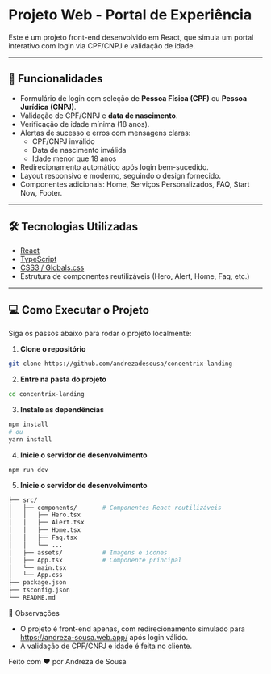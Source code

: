 # Projeto Web - Portal de Experiência

Este é um projeto front-end desenvolvido em React, que simula um portal interativo com login via CPF/CNPJ e validação de idade. 

---

## 🚀 Funcionalidades

- Formulário de login com seleção de **Pessoa Física (CPF)** ou **Pessoa Jurídica (CNPJ)**.  
- Validação de CPF/CNPJ e **data de nascimento**.  
- Verificação de idade mínima (18 anos).  
- Alertas de sucesso e erros com mensagens claras:  
  - CPF/CNPJ inválido  
  - Data de nascimento inválida  
  - Idade menor que 18 anos  
- Redirecionamento automático após login bem-sucedido.  
- Layout responsivo e moderno, seguindo o design fornecido.  
- Componentes adicionais: Home, Serviços Personalizados, FAQ, Start Now, Footer.  

---

## 🛠 Tecnologias Utilizadas

- [React](https://reactjs.org/)  
- [TypeScript](https://www.typescriptlang.org/)  
- [CSS3 / Globals.css](./src/globals.css)  
- Estrutura de componentes reutilizáveis (Hero, Alert, Home, Faq, etc.)

---

## 💻 Como Executar o Projeto

Siga os passos abaixo para rodar o projeto localmente:

1. **Clone o repositório**  
```bash
git clone https://github.com/andrezadesousa/concentrix-landing
```
2. **Entre na pasta do projeto**
```bash
cd concentrix-landing
```
3. **Instale as dependências**
```bash
npm install
# ou
yarn install
```
4. **Inicie o servidor de desenvolvimento**
```bash
npm run dev
```
5. **Inicie o servidor de desenvolvimento**
```bash
├── src/
│   ├── components/       # Componentes React reutilizáveis
│   │   ├── Hero.tsx
│   │   ├── Alert.tsx
│   │   ├── Home.tsx
│   │   ├── Faq.tsx
│   │   └── ...
│   ├── assets/           # Imagens e ícones
│   ├── App.tsx           # Componente principal
│   └── main.tsx       
│   └── App.css       
├── package.json
├── tsconfig.json
└── README.md
```
📌 Observações
- O projeto é front-end apenas, com redirecionamento simulado para https://andreza-sousa.web.app/ após login válido.
- A validação de CPF/CNPJ e idade é feita no cliente.

Feito com ❤️ por Andreza de Sousa
